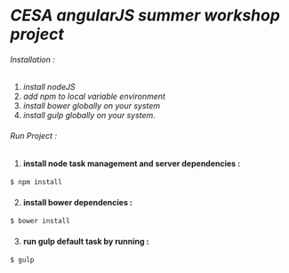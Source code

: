 # *CESA angularJS summer workshop project*

###### Installation :

1) *install nodeJS*
2) *add npm to local variable environment*
3) *install bower globally on your system*
4) *install gulp globally on your system.*

###### Run Project :

1) #### install node task management and server dependencies :
```bash
$ npm install
```

2) #### install bower dependencies :
```bash
$ bower install
```

3) #### run gulp default task by running :
```bash
$ gulp 
```

